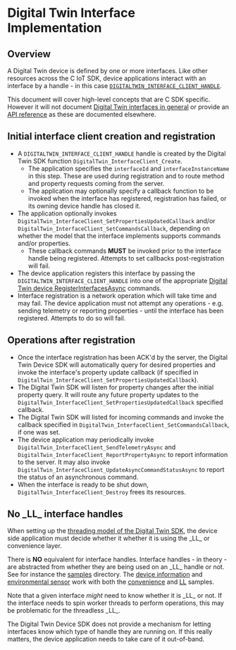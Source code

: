 # Digital Twin Interface Implementation

## Overview

A Digital Twin device is defined by one or more interfaces.  Like other resources across the C IoT SDK, device applications interact with an interface by a handle - in this case [`DIGITALTWIN_INTERFACE_CLIENT_HANDLE`](../inc/digitaltwin_interface_client.h).

This document will cover high-level concepts that are C SDK specific.  However it will not document [Digital Twin interfaces in general](https://aka.ms/iotpnpdocs) or provide an [API reference](../inc) as these are documented elsewhere.

## Initial interface client creation and registration

* A `DIGITALTWIN_INTERFACE_CLIENT_HANDLE` handle is created by the Digital Twin SDK function `DigitalTwin_InterfaceClient_Create`.  
  * The application specifies the `interfaceId` and `interfaceInstanceName` in this step.  These are used during registration and to route method and property requests coming from the server.
  * The application may optionally specify a callback function to be invoked when the interface has registered, registration has failed, or its owning device handle has closed it.
* The application optionally invokes `DigitalTwin_InterfaceClient_SetPropertiesUpdatedCallback` and/or `DigitalTwin_InterfaceClient_SetCommandsCallback`, depending on whether the model that the interface implements supports commands and/or properties.
  * These callback commands **MUST** be invoked prior to the interface handle being registered.  Attempts to set callbacks post-registration will fail.
* The device application registers this interface by passing the `DIGITALTWIN_INTERFACE_CLIENT_HANDLE` into one of the appropriate [Digital Twin device RegisterInterfacesAsync](./connection_setup.md#Register_Interfaces) commands.
* Interface registration is a network operation which will take time and may fail.  The device application must not attempt any operations - e.g. sending telemetry or reporting properties - until the interface has been registered.  Attempts to do so will fail.

## Operations after registration

* Once the interface registration has been ACK'd by the server, the Digital Twin Device SDK will automatically query for desired properties and invoke the interface's property update callback (if specified in `DigitalTwin_InterfaceClient_SetPropertiesUpdatedCallback`).
* The Digital Twin SDK will  listen for property changes after the initial property query.  It will route any future property updates to the `DigitalTwin_InterfaceClient_SetPropertiesUpdatedCallback` specified callback.
* The Digital Twin SDK will listed for incoming commands and invoke the callback specified in `DigitalTwin_InterfaceClient_SetCommandsCallback`, if one was set. 
* The device application may periodically invoke `DigitalTwin_InterfaceClient_SendTelemetryAsync` and `DigitalTwin_InterfaceClient_ReportPropertyAsync` to report information to the server.  It may also invoke `DigitalTwin_InterfaceClient_UpdateAsyncCommandStatusAsync` to report the status of an asynchronous command.
* When the interface is ready to be shut down, `DigitalTwin_InterfaceClient_Destroy` frees its resources.  

## No \_LL\_ interface handles

When setting up the [threading model of the Digital Twin SDK](./threading_notes.md), the device side application must decide whether it whether it is using the \_LL\_ or convenience layer.

There is **NO** equivalent for interface handles.  Interface handles - in theory - are abstracted from whether they are being used on an \_LL\_ handle or not.  See for instance the [samples](../samples) directory.  The [device information](../samples/digitaltwin_sample_device_info) and [environmental sensor](../samples/digitaltwin_sample_environmental_sensor) work with both the [convenience](../samples/digitaltwin_sample_device) and [LL](../samples/digitaltwin_sample_ll_device) samples.

Note that a given interface *might* need to know whether it is \_LL\_ or not.  If the interface needs to spin worker threads to perform operations, this may be problematic for the threadless \_LL\_.  

The Digital Twin Device SDK does not provide a mechanism for letting interfaces know which type of handle they are running on.  If this really matters, the device application needs to take care of it out-of-band.
